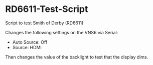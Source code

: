 # RD6611-Test-Script

Script to test Smith of Derby (RD6611)

Changes the following settings on the VNS6 via Serial:
 - Auto Source: Off
 - Source: HDMI

Then changes the value of the backlight to test that the display dims.
